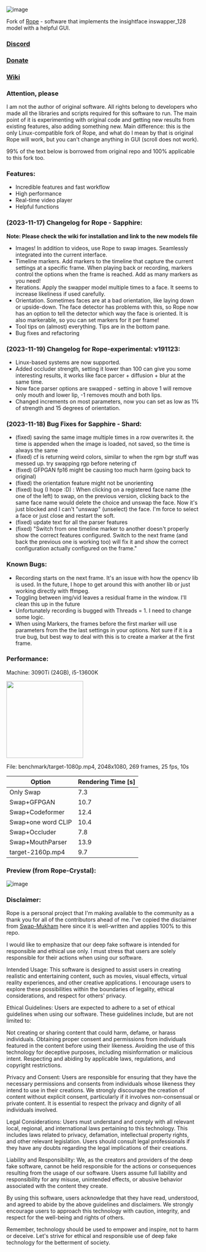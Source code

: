 ![image](https://github.com/Hillobar/Rope/assets/63615199/3003777e-1477-4c39-9749-cf2314287cad)

Fork of [Rope](https://github.com/Hillobar/Rope) - software that implements the insightface inswapper_128 model with a helpful GUI.
### [Discord](https://discord.gg/EcdVAFJzqp)

### [Donate](https://www.paypal.com/donate/?hosted_button_id=Y5SB9LSXFGRF2)

### [Wiki](https://github.com/Hillobar/Rope/wiki)

### Attention, please ###

I am not the author of original software. All rights belong to developers who made all the libraries and scripts required for this software to run.
The main point of it is experimenting with original code and getting new results from existing features, also adding something new.
Main difference: this is the only Linux-compatible fork of Rope, and what do I mean by that is original Rope will work, but you can't change anything in GUI (scroll does not work).

99% of the text below is borrowed from original repo and 100% applicable to this fork too.

### Features: ###
* Incredible features and fast workflow
* High performance
* Real-time video player
* Helpful functions

### (2023-11-17) Changelog for Rope - Sapphire: ###
**Note: Please check the wiki for installation and link to the new models file**
- Images! In addition to videos, use Rope to swap images. Seamlessly integrated into the current interface.
- Timeline markers. Add markers to the timeline that capture the current settings at a specific frame. When playing back or recording, markers control the options when the frame is reached. Add as many markers as you need!
- Iterations. Apply the swapper model multiple times to a face. It seems to increase likeliness if used carefully.
- Orientation. Sometimes faces are at a bad orientation, like laying down or upside-down. The face detector has problems with this, so Rope now has an option to tell the detector which way the face is oriented. It is also markerable, so you can set markers for it per frame!
- Tool tips on (almost) everything. Tips are in the bottom pane.
- Bug fixes and refactoring

### (2023-11-19) Changelog for Rope-experimental: v191123: ###
- Linux-based systems are now supported.
- Added occluder strength, setting it lower than 100 can give you some interesting results, it works like face parcer + diffusion + blur at the same time.
- Now face parser options are swapped - setting in above 1 will remove only mouth and lower lip, -1 removes mouth and both lips.
- Changed increments on most parameters, now you can set as low as 1% of strength and 15 degrees of orientation.

### (2023-11-18) Bug Fixes for Sapphire - Shard: ###
- (fixed) saving the same image multiple times in a row overwrites it. the time is appended when the image is loaded, not saved, so the time is always the same
- (fixed) cf is returning weird colors, similar to when the rgm bgr stuff was messed up. try swapping rgp before netering cf
- (fixed) GFPGAN fp16 might be causing too much harm (going back to original)
- (fixed) the orientation feature might not be unorienting
- (fixed) bug (I hope :D) : When clicking on a registered face name (the one of the left) to swap, on the previous version, clicking back to the same face name would delete the choice and unswap the face. Now it's just blocked and I can't "unswap" (unselect) the face. I'm force to select a face or just close and restart the soft.
- (fixed) update text for all the parser features
- (fixed) "Switch from one timeline marker to another doesn't properly show the correct features configured. Switch to the next frame (and back the previous one is working too) will fix it and show the correct configuration actually configured on the frame."

### Known Bugs: ###
- Recording starts on the next frame. It's an issue with how the opencv lib is used. In the future, I hope to get around this with another lib or just working directly with ffmpeg.
- Toggling between img/vid leaves a residual frame in the window. I'll clean this up in the future
- Unfortunately recording is bugged with Threads = 1. I need to change some logic.
- When using Markers, the frames before the first marker will use parameters from the the last settings in your options. Not sure if it is a true bug, but best way to deal with this is to create a marker at the first frame.

### Performance:  ###
Machine: 3090Ti (24GB), i5-13600K

<img src="https://github.com/Hillobar/Rope/assets/63615199/3e3505db-bc76-48df-b8ac-1e7e86c8d751" width="200">

File: benchmark/target-1080p.mp4, 2048x1080, 269 frames, 25 fps, 10s

| Option | Rendering Time [s] |
| --- | --- |
| Only Swap | 7.3 |
| Swap+GFPGAN | 10.7 |
| Swap+Codeformer | 12.4 |
| Swap+one word CLIP | 10.4 |
| Swap+Occluder | 7.8 |
| Swap+MouthParser | 13.9 |
| target-2160p.mp4 | 9.7 |

### Preview (from Rope-Crystal): ###
![image](https://github.com/Hillobar/Rope/assets/63615199/fda0c05f-72a6-4935-a882-dc6d17cfc014)

### Disclaimer: ###
Rope is a personal project that I'm making available to the community as a thank you for all of the contributors ahead of me.
I've copied the disclaimer from [Swap-Mukham](https://github.com/harisreedhar/Swap-Mukham) here since it is well-written and applies 100% to this repo.
 
I would like to emphasize that our deep fake software is intended for responsible and ethical use only. I must stress that users are solely responsible for their actions when using our software.

Intended Usage: This software is designed to assist users in creating realistic and entertaining content, such as movies, visual effects, virtual reality experiences, and other creative applications. I encourage users to explore these possibilities within the boundaries of legality, ethical considerations, and respect for others' privacy.

Ethical Guidelines: Users are expected to adhere to a set of ethical guidelines when using our software. These guidelines include, but are not limited to:

Not creating or sharing content that could harm, defame, or harass individuals. Obtaining proper consent and permissions from individuals featured in the content before using their likeness. Avoiding the use of this technology for deceptive purposes, including misinformation or malicious intent. Respecting and abiding by applicable laws, regulations, and copyright restrictions.

Privacy and Consent: Users are responsible for ensuring that they have the necessary permissions and consents from individuals whose likeness they intend to use in their creations. We strongly discourage the creation of content without explicit consent, particularly if it involves non-consensual or private content. It is essential to respect the privacy and dignity of all individuals involved.

Legal Considerations: Users must understand and comply with all relevant local, regional, and international laws pertaining to this technology. This includes laws related to privacy, defamation, intellectual property rights, and other relevant legislation. Users should consult legal professionals if they have any doubts regarding the legal implications of their creations.

Liability and Responsibility: We, as the creators and providers of the deep fake software, cannot be held responsible for the actions or consequences resulting from the usage of our software. Users assume full liability and responsibility for any misuse, unintended effects, or abusive behavior associated with the content they create.

By using this software, users acknowledge that they have read, understood, and agreed to abide by the above guidelines and disclaimers. We strongly encourage users to approach this technology with caution, integrity, and respect for the well-being and rights of others.

Remember, technology should be used to empower and inspire, not to harm or deceive. Let's strive for ethical and responsible use of deep fake technology for the betterment of society.



  
